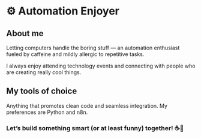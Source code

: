 # ⚙️ Automation Enjoyer  

## About me

  Letting computers handle the boring stuff — an automation enthusiast fueled by caffeine and mildly allergic to repetitive tasks.

  I always enjoy attending technology events and connecting with people who are creating really cool things.

## My tools of choice 

  Anything that promotes clean code and seamless integration. My preferences are Python and n8n.

### Let’s build something smart (or at least funny) together! ☕🤖
